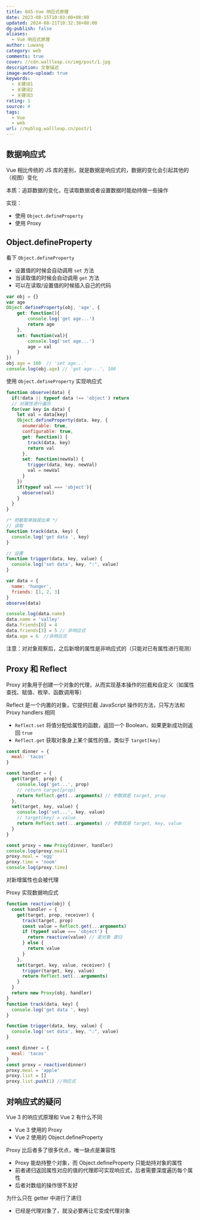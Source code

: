 ```yaml
---
title: 045-Vue 响应式原理
date: 2023-08-15T10:03:00+08:00
updated: 2024-08-21T10:32:38+08:00
dg-publish: false
aliases:
  - Vue 响应式原理
author: Luwang
category: web
comments: true
cover: //cdn.wallleap.cn/img/post/1.jpg
description: 文章描述
image-auto-upload: true
keywords:
  - 关键词1
  - 关键词2
  - 关键词3
rating: 1
source: #
tags:
  - Vue
  - web
url: //myblog.wallleap.cn/post/1
---
```


## 数据响应式

Vue 相比传统的 JS 库的差别，就是数据是响应式的，数据的变化会引起其他的（视图）变化

本质：追踪数据的变化，在读取数据或者设置数据时能劫持做一些操作

实现：

- 使用 `Object.defineProperty`
- 使用 Proxy

## Object.defineProperty

看下 `Object.defineProperty`

- 设置值的时候会自动调用 `set` 方法
- 当读取值的时候会自动调用 `get` 方法
- 可以在读取/设置值的时候插入自己的代码

```js
var obj = {}
var age 
Object.defineProperty(obj, 'age', {
    get: function(){
        console.log('get age...')
        return age
    },
    set: function(val){
        console.log('set age...')
        age = val
    }
})
obj.age = 100  // 'set age...'
console.log(obj.age) // 'get age...', 100
```

使用 `Object.defineProperty` 实现响应式

```js
function observe(data) {
  if(!data || typeof data !== 'object') return
  // 对属性进行遍历
  for(var key in data) {
    let val = data[key]  
    Object.defineProperty(data, key, {
      enumerable: true,
      configurable: true,
      get: function() {
        track(data, key)
        return val
      },
      set: function(newVal) {
        trigger(data, key, newVal)
        val = newVal
      }
    })
    if(typeof val === 'object'){
      observe(val)
    }
  }
}

/* 把截取单独提出来 */
// 读取
function track(data, key) {
  console.log('get data ', key)
}

// 设置
function trigger(data, key, value) {
  console.log('set data', key, ":", value)
}

var data = {
  name: 'hunger',
  friends: [1, 2, 3]
}
observe(data)

console.log(data.name)
data.name = 'valley'
data.friends[0] = 4
data.friends[3] = 5 // 非响应式
data.age = 6  //非响应式
```

注意：对对象观察后，之后新增的属性是非响应式的（只能对已有属性进行观测）

## Proxy 和 Reflect

Proxy 对象用于创建一个对象的代理，从而实现基本操作的拦截和自定义（如属性查找、赋值、枚举、函数调用等）

Reflect 是一个内置的对象，它提供拦截 JavaScript 操作的方法，只写方法和 Proxy handlers 相同

- `Reflect.set` 将值分配给属性的函数，返回一个 Boolean，如果更新成功则返回 `true`
- `Reflect.get` 获取对象身上某个属性的值，类似于 `target[key]`

```js
const dinner = {
  meal: 'tacos'
}

const handler = {
  get(target, prop) {
    console.log('get...', prop)
    // return target[prop]
    return Reflect.get(...arguments) // 参数就是 target, prop
  },
  set(target, key, value) {
    console.log('set...', key, value)
    // target[key] = value
    return Reflect.set(...arguments) // 参数就是 target, key, value
  }
}

const proxy = new Proxy(dinner, handler)
console.log(proxy.meal)
proxy.meal = 'egg'
proxy.time = 'noom'
console.log(proxy.time)
```

对新增属性也会被代理

Proxy 实现数据响应式

```js
function reactive(obj) {
  const handler = {
    get(target, prop, receiver) {
      track(target, prop)
      const value = Reflect.get(...arguments)
      if (typeof value === 'object') {
        return reactive(value) // 是对象 递归
      } else {
        return value
      }
    },
    set(target, key, value, receiver) {
      trigger(target, key, value)
      return Reflect.set(...arguments)
    }
  }
  return new Proxy(obj, handler)
}
function track(data, key) {
  console.log('get data ', key)
}

function trigger(data, key, value) {
  console.log('set data', key, ":", value)
}

const dinner = {
  meal: 'tacos'
}
const proxy = reactive(dinner)
proxy.meal = 'apple'
proxy.list = []
proxy.list.push(1) //响应式
```

## 对响应式的疑问

Vue 3 的响应式原理和 Vue 2 有什么不同

- Vue 3 使用的 Proxy
- Vue 2 使用的 Object.defineProperty

Proxy 比后者多了很多优点，唯一缺点是兼容性

- Proxy 能劫持整个对象，而 Object.defineProperty 只能劫持对象的属性
- 前者递归返回属性对应的值的代理即可实现响应式，后者需要深度遍历每个属性
- 后者对数组的操作很不友好

为什么只在 getter 中进行了递归

- 已经是代理对象了，就没必要再让它变成代理对象
